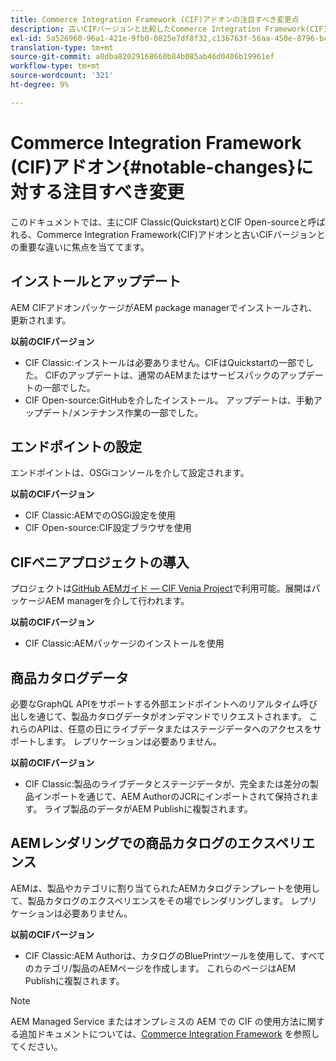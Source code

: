 ```yaml
---
title: Commerce Integration Framework (CIF)アドオンの注目すべき変更点
description: 古いCIFバージョンと比較したCommerce Integration Framework(CIF)アドオンの顕著な変更。
exl-id: 5a526960-96a1-421e-9fb0-0825e7df8f32,c136763f-56aa-450e-8796-bc84bf6c205d
translation-type: tm+mt
source-git-commit: a8dba82029168660b84b085ab46d0406b19961ef
workflow-type: tm+mt
source-wordcount: '321'
ht-degree: 9%

---
```


# Commerce Integration Framework (CIF)アドオン{#notable-changes}に対する注目すべき変更

このドキュメントでは、主にCIF Classic(Quickstart)とCIF Open-sourceと呼ばれる、Commerce Integration Framework(CIF)アドオンと古いCIFバージョンとの重要な違いに焦点を当ててます。

## インストールとアップデート

AEM CIFアドオンパッケージがAEM package managerでインストールされ、更新されます。

**以前のCIFバージョン**

* CIF Classic:インストールは必要ありません。CIFはQuickstartの一部でした。 CIFのアップデートは、通常のAEMまたはサービスパックのアップデートの一部でした。
* CIF Open-source:GitHubを介したインストール。 アップデートは、手動アップデート/メンテナンス作業の一部でした。

## エンドポイントの設定

エンドポイントは、OSGiコンソールを介して設定されます。

**以前のCIFバージョン**

* CIF Classic:AEMでのOSGi設定を使用
* CIF Open-source:CIF設定ブラウザを使用

## CIFベニアプロジェクトの導入

プロジェクトは[GitHub AEMガイド — CIF Venia Project](https://github.com/adobe/aem-cif-guides-venia)で利用可能。展開はパッケージAEM managerを介して行われます。

**以前のCIFバージョン**

* CIF Classic:AEMパッケージのインストールを使用

## 商品カタログデータ

必要なGraphQL APIをサポートする外部エンドポイントへのリアルタイム呼び出しを通じて、製品カタログデータがオンデマンドでリクエストされます。 これらのAPIは、任意の日にライブデータまたはステージデータへのアクセスをサポートします。 レプリケーションは必要ありません。

**以前のCIFバージョン**

* CIF Classic:製品のライブデータとステージデータが、完全または差分の製品インポートを通じて、AEM AuthorのJCRにインポートされて保持されます。 ライブ製品のデータがAEM Publishに複製されます。

## AEMレンダリングでの商品カタログのエクスペリエンス

AEMは、製品やカテゴリに割り当てられたAEMカタログテンプレートを使用して、製品カタログのエクスペリエンスをその場でレンダリングします。 レプリケーションは必要ありません。

**以前のCIFバージョン**

* CIF Classic:AEM Authorは、カタログのBluePrintツールを使用して、すべてのカテゴリ/製品のAEMページを作成します。 これらのページはAEM Publishに複製されます。

>[!NOTE]
>
>AEM Managed Service またはオンプレミスの AEM での CIF の使用方法に関する追加ドキュメントについては、[Commerce Integration Framework](https://www.adobe.io/apis/experiencecloud/commerce-integration-framework/getting-started.html) を参照してください。
